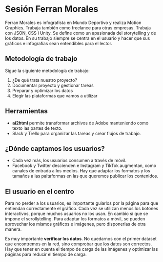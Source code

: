 # Sesión Ferran Morales

Ferran Morales es infografista en Mundo Deportivo y realiza Motion Graphics. Trabaja también como freelance para otras empresas.
Trabaja con JSON, CSS i Unity. Se define como un apasionada del storytelling y de los datos.
En su trabajo siempre se centra en el usuario y hacer que sus gráficos e infografías sean entendibles para el lector.
## Metodología de trabajo

Sigue la siguiente metodología de trabajo:
1. ¿De qué trata nuestro proyecto?
2. Documentar proyecto y gestionar tareas
3. Preparar y optimizar los datos
4. Elegir las plataformas que vamos a utilizar

## Herramientas

- **ai2html** permite transformar archivos de Adobe manteniendo como texto las partes de texto.
- Slack y Trello para organizar las tareas y crear flujos de trabajo.

## ¿Dónde captamos los usuarios?

- Cada vez más, los usuarios consumen a través de móvil.
- Facebook y Twitter descienden e Instagram y TikTok augmentan, como canales de entrada a los medios. Hay que adaptar los formatos y los tamaños a las paltaformas en las que queremos publicar los contenidos.

## El usuario en el centro

Para no perder a los usuarios, es importante guiarlos por la página para que entiendan correctamente el gráfico.
Cada vez se utilizan menos los botones interactivos, porque muchos usuarios no los usan. En cambio sí que se impone el scrollytelling.
Para adaptar los formatos a móvil, se pueden aprovechar los mismos gráficos e imágenes, pero disponerlas de otra manera.

Es muy importante **verificar los datos**. No quedarnos con el primer dataset que encontremos en la red, sino comprobar que los datos son correctos.
Hay que tener en cuenta el tiempo de carga de las imágenes y optimizar las páginas para reducir el tiempo de carga.
